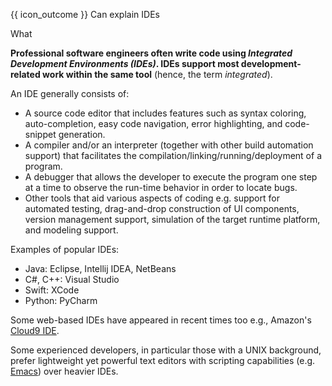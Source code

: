 <span id="prereqs"></span>

<span id="outcomes">{{ icon_outcome }} Can explain IDEs</span>

<span id="title">What</span>

<div id="body">

**Professional software engineers often write code using _Integrated Development Environments (IDEs)_. IDEs support most development-related work within the same tool** (hence, the term _integrated_).

An IDE generally consists of:

* A source code editor that includes features such as syntax coloring, auto-completion, easy code navigation, error highlighting, and code-snippet generation.
* A compiler and/or an interpreter (together with other build automation support) that facilitates the compilation/linking/running/deployment of a program.
* A debugger that allows the developer to execute the program one step at a time to observe the run-time behavior in order to locate bugs.
* Other tools that aid various aspects of coding e.g. support for automated testing, drag-and-drop construction of UI components, version management support, simulation of the target runtime platform, and modeling support.

Examples of popular IDEs: 
* Java: Eclipse, Intellij IDEA, NetBeans
* C#, C++: Visual Studio
* Swift: XCode
* Python: PyCharm

Some web-based IDEs have appeared in recent times too e.g., Amazon's [Cloud9 IDE](https://aws.amazon.com/cloud9/).

Some experienced developers, in particular those with a UNIX background, prefer lightweight yet powerful text editors with scripting capabilities (e.g. [Emacs](http://www.gnu.org/software/emacs/)) over heavier IDEs.

</div>

<div id="extras">

<include src="exercises.md" />

</div>